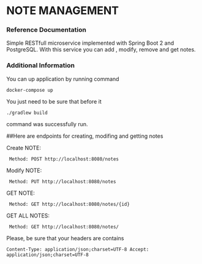 # NOTE MANAGEMENT

### Reference Documentation
Simple RESTfull microservice implemented with Spring Boot 2 and PostgreSQL.
With this service you can add , modify, remove and get notes.

### Additional Information
You can up application by running command 
```$xslt
docker-compose up
```
You just need to be sure that before it 
```$xslt
./gradlew build
```
command was successfully run.

##Here are endpoints for creating, modifing and getting notes

Create NOTE:
```$xslt
 Method: POST http://localhost:8080/notes
```

Modify NOTE:
```$xslt
 Method: PUT http://localhost:8080/notes
```

GET NOTE:
```$xslt
 Method: GET http://localhost:8080/notes/{id}
```

GET ALL NOTES:
```$xslt
 Method: GET http://localhost:8080/notes/
```

Please, be sure that your headers are contains
```$xslt
Content-Type: application/json;charset=UTF-8 Accept: application/json;charset=UTF-8
```
